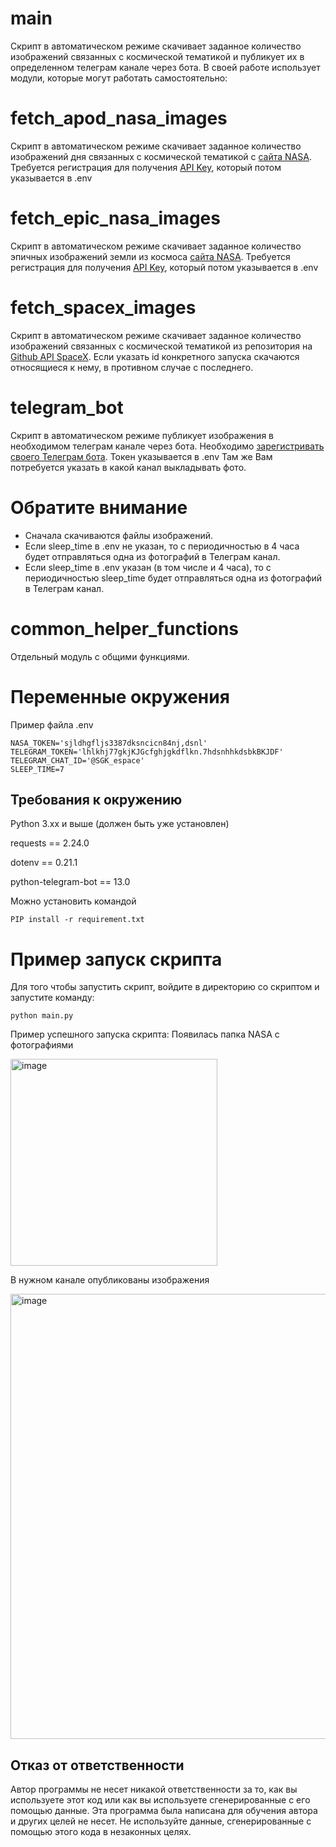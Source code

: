 # main
Скрипт в автоматическом режиме скачивает заданное количество изображений связанных с космической тематикой и публикует их в определенном телеграм канале через бота. В своей работе использует модули, которые могут работать самостоятельно:


# fetch_apod_nasa_images
Скрипт в автоматическом режиме скачивает заданное количество изображений дня связанных с космической тематикой с [сайта NASA](https://api.nasa.gov/#apod). Требуется регистрация для получения [API Key](https://api.nasa.gov/), который потом указывается в .env

# fetch_epic_nasa_images
Скрипт в автоматическом режиме скачивает заданное количество эпичных изображений земли из космоса [сайта NASA](https://api.nasa.gov/#epic). Требуется регистрация для получения [API Key](https://api.nasa.gov/), который потом указывается в .env

# fetch_spacex_images
Скрипт в автоматическом режиме скачивает заданное количество изображений связанных с космической тематикой из репозитория на [Github API SpaceX](https://github.com/r-spacex/SpaceX-API). Если указать id конкретного запуска скачаются относящиеся к нему, в противном случае с последнего.

# telegram_bot
Скрипт в автоматическом режиме публикует изображения в необходимом телеграм канале через бота. Необходимо [зарегистривать своего Телеграм бота](https://way23.ru/%D1%80%D0%B5%D0%B3%D0%B8%D1%81%D1%82%D1%80%D0%B0%D1%86%D0%B8%D1%8F-%D0%B1%D0%BE%D1%82%D0%B0-%D0%B2-telegram.html). Токен указывается в .env Там же Вам потребуется указать в какой канал выкладывать фото. 

# Обратите внимание
- Сначала скачиваются файлы изображений.
- Если sleep_time в .env не указан, то с периодичностью в 4 часа будет отправляться одна из фотографий в Телеграм канал.
- Если sleep_time в .env указан (в том числе и 4 часа), то с периодичностью sleep_time будет отправляться одна из фотографий в Телеграм канал.

# common_helper_functions 
Отдельный модуль с общими функциями.

# Переменные окружения
Пример файла .env
``` 
NASA_TOKEN='sjldhgfljs3387dksncicn84nj,dsnl'
TELEGRAM_TOKEN='lhlkhj77gkjKJGcfghjgkdflkn.7hdsnhhkdsbkBKJDF'
TELEGRAM_CHAT_ID='@SGK_espace'
SLEEP_TIME=7
```

## Требования к окружению

Python 3.xx и выше (должен быть уже установлен)

requests == 2.24.0

dotenv == 0.21.1

python-telegram-bot == 13.0


Можно установить командой  
``` 
PIP install -r requirement.txt
```

# Пример запуск скрипта
Для того чтобы запустить скрипт, войдите в директорию со скриптом и запустите команду:
```
python main.py
```

Пример успешного запуска скрипта:
Появилась папка NASA c фотографиями

<img width="331" alt="image" src="https://user-images.githubusercontent.com/55636018/217814055-572aa26f-d4d8-4a6b-89ec-154af186eac1.png">

В нужном канале опубликованы изображения

<img width="712" alt="image" src="https://user-images.githubusercontent.com/55636018/217814661-e6bf5de6-3285-4e06-97e5-fed669f0b6d5.png">


## Отказ от ответственности

Автор программы не несет никакой ответственности за то, как вы используете этот код или как вы используете сгенерированные с его помощью данные. Эта программа была написана для обучения автора и других целей не несет. Не используйте данные, сгенерированные с помощью этого кода в незаконных целях.
